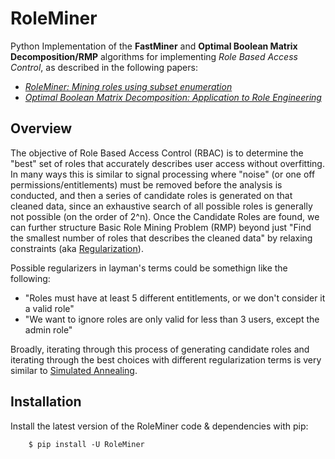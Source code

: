 # RoleMiner

Python Implementation of the <b>FastMiner</b> and <b>Optimal Boolean Matrix Decomposition/RMP</b> algorithms for implementing <i>Role Based Access Control</i>, as described in the following papers:

- [<i>RoleMiner: Mining roles using subset enumeration</i>](https://www.researchgate.net/publication/221609861_RoleMiner_Mining_roles_using_subset_enumeration)
- [<i>Optimal Boolean Matrix Decomposition: Application to Role Engineering</i>](https://ieeexplore.ieee.org/document/4497438)

## Overview

The objective of Role Based Access Control (RBAC) is to determine the "best" set of roles that accurately describes user access without overfitting. In many ways this is similar to signal processing where "noise" (or one off permissions/entitlements) must be removed before the analysis is conducted, and then a series of candidate roles is generated on that cleaned data, since an exhaustive search of all possible roles is generally not possible (on the order of 2^n). Once the Candidate Roles are found, we can further structure Basic Role Mining Problem (RMP) beyond just "Find the smallest number of roles that describes the cleaned data" by relaxing constraints (aka [Regularization](https://en.wikipedia.org/wiki/Regularization_(mathematics)
 "Regularization")). 
 
 Possible regularizers in layman's terms could be somethign like the following:
 - "Roles must have at least 5 different entitlements, or we don't consider it a valid role"
 - "We want to ignore roles are only valid for less than 3 users, except the admin role"
 
Broadly, iterating through this process of generating candidate roles and iterating through the best choices with different regularization terms is very similar to [Simulated Annealing](https://en.wikipedia.org/wiki/Simulated_annealing "Simulated Annealing").

## Installation

Install the latest version of the RoleMiner code & dependencies with pip:
~~~~
    $ pip install -U RoleMiner
~~~~
